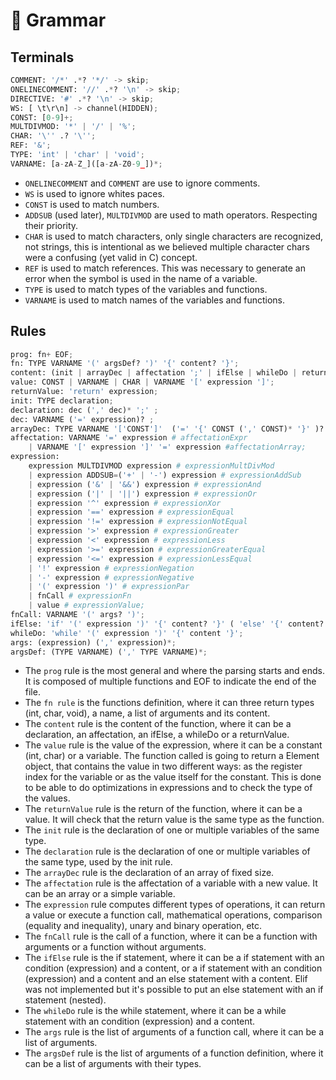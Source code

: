 # 🔣 Grammar

## Terminals

```python
COMMENT: '/*' .*? '*/' -> skip;
ONELINECOMMENT: '//' .*? '\n' -> skip;
DIRECTIVE: '#' .*? '\n' -> skip;
WS: [ \t\r\n] -> channel(HIDDEN);
CONST: [0-9]+;
MULTDIVMOD: '*' | '/' | '%';
CHAR: '\'' .? '\'';
REF: '&';
TYPE: 'int' | 'char' | 'void';
VARNAME: [a-zA-Z_]([a-zA-Z0-9_])*;
```

- `ONELINECOMMENT` and `COMMENT` are use to ignore comments.
- `WS` is used to ignore whites paces.
- `CONST` is used to match numbers.
- `ADDSUB` (used later), `MULTDIVMOD` are used to math operators. Respecting their priority.
- `CHAR` is used to match characters, only single characters are recognized, not strings, this is intentional as we believed multiple character chars were a confusing (yet valid in C) concept.
- `REF` is used to match references. This was necessary to generate an error when the symbol is used in the name of a variable.
- `TYPE` is used to match types of the variables and functions.
- `VARNAME` is used to match names of the variables and functions.

## Rules

```python
prog: fn+ EOF;
fn: TYPE VARNAME '(' argsDef? ')' '{' content? '}';
content: (init | arrayDec | affectation ';' | ifElse | whileDo | returnValue ';' | fnCall ';') content?;
value: CONST | VARNAME | CHAR | VARNAME '[' expression ']';
returnValue: 'return' expression;
init: TYPE declaration;
declaration: dec (',' dec)* ';' ;
dec: VARNAME ('=' expression)? ;
arrayDec: TYPE VARNAME '['CONST']'  ('=' '{' CONST (',' CONST)* '}' )?  ';' #arrayDeclaration ;
affectation: VARNAME '=' expression # affectationExpr
	| VARNAME '[' expression ']' '=' expression #affectationArray;
expression:
	expression MULTDIVMOD expression # expressionMultDivMod
	| expression ADDSUB=('+' | '-') expression # expressionAddSub
	| expression ('&' | '&&') expression # expressionAnd
	| expression ('|' | '||') expression # expressionOr
	| expression '^' expression # expressionXor
	| expression '==' expression # expressionEqual
	| expression '!=' expression # expressionNotEqual
	| expression '>' expression # expressionGreater
	| expression '<' expression # expressionLess
	| expression '>=' expression # expressionGreaterEqual
	| expression '<=' expression # expressionLessEqual
	| '!' expression # expressionNegation
	| '-' expression # expressionNegative
	| '(' expression ')' # expressionPar
	| fnCall # expressionFn
	| value # expressionValue;
fnCall: VARNAME '(' args? ')';
ifElse: 'if' '(' expression ')' '{' content? '}' ( 'else' '{' content? '}' )?;
whileDo: 'while' '(' expression ')' '{' content '}';
args: (expression) (',' expression)*;
argsDef: (TYPE VARNAME) (',' TYPE VARNAME)*;
```

- The `prog` rule is the most general and where the parsing starts and ends. It is composed of multiple functions and EOF to indicate the end of the file.
- The `fn rule` is the functions definition, where it can three return types (int, char, void), a name, a list of arguments and its content.
- The `content` rule is the content of the function, where it can be a declaration, an affectation, an ifElse, a whileDo or a returnValue.
- The `value` rule is the value of the expression, where it can be a constant (int, char) or a variable. The function called is going to return a Element object, that contains the value in two different ways: as the register index for the variable or as the value itself for the constant. This is done to be able to do optimizations in expressions and to check the type of the values.
- The `returnValue` rule is the return of the function, where it can be a value. It will check that the return value is the same type as the function.
- The `init` rule is the declaration of one or multiple variables of the same type.
- The `declaration` rule is the declaration of one or multiple variables of the same type, used by the init rule.
- The `arrayDec` rule is the declaration of an array of fixed size.
- The `affectation` rule is the affectation of a variable with a new value. It can be an array or a simple variable.
- The `expression` rule computes different types of operations, it can return a value or execute a function call, mathematical operations, comparison (equality and inequality), unary and binary operation, etc.
- The `fnCall` rule is the call of a function, where it can be a function with arguments or a function without arguments.
- The `ifElse` rule is the if statement, where it can be a if statement with an condition (expression) and a content, or a if statement with an condition (expression) and a content and an else statement with a content. Elif was not implemented but it's possible to put an else statement with an if statement (nested).
- The `whileDo` rule is the while statement, where it can be a while statement with an condition (expression) and a content.
- The `args` rule is the list of arguments of a function call, where it can be a list of arguments.
- The `argsDef` rule is the list of arguments of a function definition, where it can be a list of arguments with their types.
